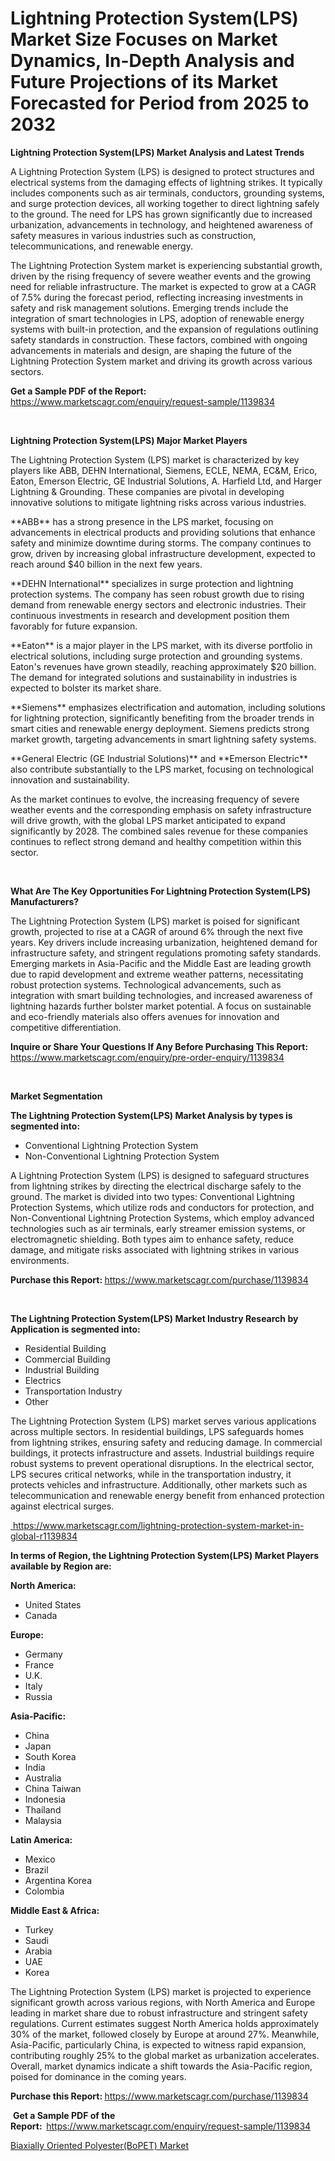<p><h1>Lightning Protection System(LPS) Market Size Focuses on Market Dynamics, In-Depth Analysis and Future Projections of its Market Forecasted for Period from 2025 to 2032</h1></p><p><strong>Lightning Protection System(LPS) Market Analysis and Latest Trends</strong></p>
<p><p>A Lightning Protection System (LPS) is designed to protect structures and electrical systems from the damaging effects of lightning strikes. It typically includes components such as air terminals, conductors, grounding systems, and surge protection devices, all working together to direct lightning safely to the ground. The need for LPS has grown significantly due to increased urbanization, advancements in technology, and heightened awareness of safety measures in various industries such as construction, telecommunications, and renewable energy.</p><p>The Lightning Protection System market is experiencing substantial growth, driven by the rising frequency of severe weather events and the growing need for reliable infrastructure. The market is expected to grow at a CAGR of 7.5% during the forecast period, reflecting increasing investments in safety and risk management solutions. Emerging trends include the integration of smart technologies in LPS, adoption of renewable energy systems with built-in protection, and the expansion of regulations outlining safety standards in construction. These factors, combined with ongoing advancements in materials and design, are shaping the future of the Lightning Protection System market and driving its growth across various sectors.</p></p>
<p><strong>Get a Sample PDF of the Report:&nbsp;</strong> <a href="https://www.marketscagr.com/enquiry/request-sample/1139834?utm_campaign=2754&utm_medium=2&utm_source=Github&utm_content=ia&utm_term=25032025&utm_id=lightning-protection-systemlps">https://www.marketscagr.com/enquiry/request-sample/1139834</a></p>
<p>&nbsp;</p>
<p><strong>Lightning Protection System(LPS) Major Market Players</strong></p>
<p><p>The Lightning Protection System (LPS) market is characterized by key players like ABB, DEHN International, Siemens, ECLE, NEMA, EC&M, Erico, Eaton, Emerson Electric, GE Industrial Solutions, A. Harfield Ltd, and Harger Lightning & Grounding. These companies are pivotal in developing innovative solutions to mitigate lightning risks across various industries.</p><p>**ABB** has a strong presence in the LPS market, focusing on advancements in electrical products and providing solutions that enhance safety and minimize downtime during storms. The company continues to grow, driven by increasing global infrastructure development, expected to reach around $40 billion in the next few years.</p><p>**DEHN International** specializes in surge protection and lightning protection systems. The company has seen robust growth due to rising demand from renewable energy sectors and electronic industries. Their continuous investments in research and development position them favorably for future expansion.</p><p>**Eaton** is a major player in the LPS market, with its diverse portfolio in electrical solutions, including surge protection and grounding systems. Eaton's revenues have grown steadily, reaching approximately $20 billion. The demand for integrated solutions and sustainability in industries is expected to bolster its market share.</p><p>**Siemens** emphasizes electrification and automation, including solutions for lightning protection, significantly benefiting from the broader trends in smart cities and renewable energy deployment. Siemens predicts strong market growth, targeting advancements in smart lightning safety systems.</p><p>**General Electric (GE Industrial Solutions)** and **Emerson Electric** also contribute substantially to the LPS market, focusing on technological innovation and sustainability.</p><p>As the market continues to evolve, the increasing frequency of severe weather events and the corresponding emphasis on safety infrastructure will drive growth, with the global LPS market anticipated to expand significantly by 2028. The combined sales revenue for these companies continues to reflect strong demand and healthy competition within this sector.</p></p>
<p>&nbsp;</p>
<p><strong>What Are The Key Opportunities For Lightning Protection System(LPS) Manufacturers?</strong></p>
<p><p>The Lightning Protection System (LPS) market is poised for significant growth, projected to rise at a CAGR of around 6% through the next five years. Key drivers include increasing urbanization, heightened demand for infrastructure safety, and stringent regulations promoting safety standards. Emerging markets in Asia-Pacific and the Middle East are leading growth due to rapid development and extreme weather patterns, necessitating robust protection systems. Technological advancements, such as integration with smart building technologies, and increased awareness of lightning hazards further bolster market potential. A focus on sustainable and eco-friendly materials also offers avenues for innovation and competitive differentiation.</p></p>
<p><strong>Inquire or Share Your Questions If Any Before Purchasing This Report:</strong> <a href="https://www.marketscagr.com/enquiry/pre-order-enquiry/1139834?utm_campaign=2754&utm_medium=2&utm_source=Github&utm_content=ia&utm_term=25032025&utm_id=lightning-protection-systemlps">https://www.marketscagr.com/enquiry/pre-order-enquiry/1139834</a></p>
<p>&nbsp;</p>
<p><strong>Market Segmentation</strong></p>
<p><strong>The Lightning Protection System(LPS) Market Analysis by types is segmented into:</strong></p>
<p><ul><li>Conventional Lightning Protection System</li><li>Non-Conventional Lightning Protection System</li></ul></p>
<p><p>A Lightning Protection System (LPS) is designed to safeguard structures from lightning strikes by directing the electrical discharge safely to the ground. The market is divided into two types: Conventional Lightning Protection Systems, which utilize rods and conductors for protection, and Non-Conventional Lightning Protection Systems, which employ advanced technologies such as air terminals, early streamer emission systems, or electromagnetic shielding. Both types aim to enhance safety, reduce damage, and mitigate risks associated with lightning strikes in various environments.</p></p>
<p><strong>Purchase this Report:&nbsp;</strong><a href="https://www.marketscagr.com/purchase/1139834?utm_campaign=2754&utm_medium=2&utm_source=Github&utm_content=ia&utm_term=25032025&utm_id=lightning-protection-systemlps">https://www.marketscagr.com/purchase/1139834</a></p>
<p>&nbsp;</p>
<p><strong>The Lightning Protection System(LPS) Market Industry Research by Application is segmented into:</strong></p>
<p><ul><li>Residential Building</li><li>Commercial Building</li><li>Industrial Building</li><li>Electrics</li><li>Transportation Industry</li><li>Other</li></ul></p>
<p><p>The Lightning Protection System (LPS) market serves various applications across multiple sectors. In residential buildings, LPS safeguards homes from lightning strikes, ensuring safety and reducing damage. In commercial buildings, it protects infrastructure and assets. Industrial buildings require robust systems to prevent operational disruptions. In the electrical sector, LPS secures critical networks, while in the transportation industry, it protects vehicles and infrastructure. Additionally, other markets such as telecommunication and renewable energy benefit from enhanced protection against electrical surges.</p></p>
<p><a href="https://www.marketscagr.com/lightning-protection-system-market-in-global-r1139834?utm_campaign=2754&utm_medium=2&utm_source=Github&utm_content=ia&utm_term=25032025&utm_id=lightning-protection-systemlps">&nbsp;https://www.marketscagr.com/lightning-protection-system-market-in-global-r1139834</a></p>
<p><strong>In terms of Region, the Lightning Protection System(LPS) Market Players available by Region are:</strong></p>
<p>
    <p> <strong> North America: </strong>
        <ul>
            <li>United States</li>
            <li>Canada</li>
        </ul>
        </p> 
    <p> <strong> Europe: </strong>
        <ul>
            <li>Germany</li>
            <li>France</li>
            <li>U.K.</li>
            <li>Italy</li>
            <li>Russia</li>
        </ul>
        </p> 
    <p> <strong> Asia-Pacific: </strong>
        <ul>
            <li>China</li>
            <li>Japan</li>
            <li>South Korea</li>
            <li>India</li>
            <li>Australia</li>
            <li>China Taiwan</li>
            <li>Indonesia</li>
            <li>Thailand</li>
            <li>Malaysia</li>
        </ul>
        </p> 
    <p> <strong> Latin America: </strong>
        <ul>
            <li>Mexico</li>
            <li>Brazil</li>
            <li>Argentina Korea</li>
            <li>Colombia</li>
        </ul>
        </p> 
    <p> <strong> Middle East & Africa: </strong>
        <ul>
            <li>Turkey</li>
            <li>Saudi</li>
            <li>Arabia</li>
            <li>UAE</li>
            <li>Korea</li>
        </ul>
    </p>
    </p>
<p><p>The Lightning Protection System (LPS) market is projected to experience significant growth across various regions, with North America and Europe leading in market share due to robust infrastructure and stringent safety regulations. Current estimates suggest North America holds approximately 30% of the market, followed closely by Europe at around 27%. Meanwhile, Asia-Pacific, particularly China, is expected to witness rapid expansion, contributing roughly 25% to the global market as urbanization accelerates. Overall, market dynamics indicate a shift towards the Asia-Pacific region, poised for dominance in the coming years.</p></p>
<p><strong>Purchase this Report: </strong><a href="https://www.marketscagr.com/purchase/1139834?utm_campaign=2754&utm_medium=2&utm_source=Github&utm_content=ia&utm_term=25032025&utm_id=lightning-protection-systemlps">https://www.marketscagr.com/purchase/1139834</a></p>
<p>&nbsp;<strong>Get a Sample PDF of the Report:&nbsp;&nbsp;</strong><a href="https://www.marketscagr.com/enquiry/request-sample/1139834?utm_campaign=2754&utm_medium=2&utm_source=Github&utm_content=ia&utm_term=25032025&utm_id=lightning-protection-systemlps">https://www.marketscagr.com/enquiry/request-sample/1139834</a></p>
<p><strong></strong></p>
<p><p><a href="https://github.com/donnettaletizia/Market-Research-Report-List-1/blob/main/biaxially-oriented-polyesterbopet-market.md?utm_campaign=2754&utm_medium=2&utm_source=Github&utm_content=ia&utm_term=25032025&utm_id=lightning-protection-systemlps">Biaxially Oriented Polyester(BoPET) Market</a></p></p>